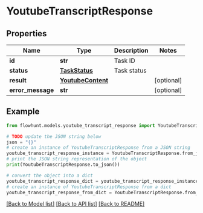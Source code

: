 # YoutubeTranscriptResponse


## Properties

Name | Type | Description | Notes
------------ | ------------- | ------------- | -------------
**id** | **str** | Task ID | 
**status** | [**TaskStatus**](TaskStatus.md) | Task status | 
**result** | [**YoutubeContent**](YoutubeContent.md) |  | [optional] 
**error_message** | **str** |  | [optional] 

## Example

```python
from flowhunt.models.youtube_transcript_response import YoutubeTranscriptResponse

# TODO update the JSON string below
json = "{}"
# create an instance of YoutubeTranscriptResponse from a JSON string
youtube_transcript_response_instance = YoutubeTranscriptResponse.from_json(json)
# print the JSON string representation of the object
print(YoutubeTranscriptResponse.to_json())

# convert the object into a dict
youtube_transcript_response_dict = youtube_transcript_response_instance.to_dict()
# create an instance of YoutubeTranscriptResponse from a dict
youtube_transcript_response_from_dict = YoutubeTranscriptResponse.from_dict(youtube_transcript_response_dict)
```
[[Back to Model list]](../README.md#documentation-for-models) [[Back to API list]](../README.md#documentation-for-api-endpoints) [[Back to README]](../README.md)


